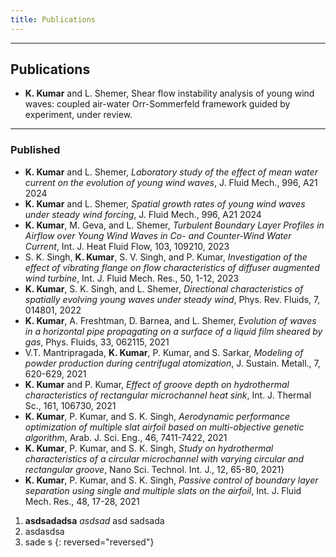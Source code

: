 ```yaml
---
title: Publications
---
```


---
## Publications
- **K. Kumar** and L. Shemer, Shear flow instability analysis of young wind waves: coupled air-water Orr-Sommerfeld framework guided by experiment, under review.

---
### Published
  - **K. Kumar** and L. Shemer, *Laboratory study of the effect of mean water current on the evolution of young wind waves*, J. Fluid Mech., 996, A21 2024
  - **K. Kumar** and L. Shemer, *Spatial growth rates of young wind waves under steady wind forcing*, J. Fluid Mech., 996, A21 2024 
  - **K. Kumar**, M. Geva, and L. Shemer, *Turbulent Boundary Layer Profiles in Airflow over Young Wind Waves in Co- and Counter-Wind Water Current*, Int. J. Heat Fluid Flow, 103, 109210, 2023
  - S. K. Singh, **K. Kumar**, S. V. Singh, and P. Kumar, *Investigation of the effect of vibrating flange on flow characteristics of diffuser augmented wind turbine*, Int. J. Fluid Mech. Res., 50, 1-12, 2023
  - **K. Kumar**, S. K. Singh, and L. Shemer, *Directional characteristics of spatially evolving young waves under steady wind*, Phys. Rev. Fluids, 7, 014801, 2022 
  - **K. Kumar**, A. Freshtman, D. Barnea, and L. Shemer, *Evolution of waves in a horizontal pipe propagating on a surface of a liquid film sheared by gas*, Phys. Fluids, 33, 062115, 2021
  - V.T. Mantripragada, **K. Kumar**, P. Kumar, and S. Sarkar, *Modeling of powder production during centrifugal atomization*, J. Sustain. Metall., 7, 620-629, 2021
  - **K. Kumar** and P. Kumar, *Effect of groove depth on hydrothermal characteristics of rectangular microchannel heat sink*, Int. J. Thermal Sc., 161, 106730, 2021
  - **K. Kumar**, P. Kumar, and S. K. Singh, *Aerodynamic performance optimization of multiple slat airfoil based on multi-objective genetic algorithm*, Arab. J. Sci. Eng., 46, 7411-7422, 2021 
  - **K. Kumar**, P. Kumar, and S. K. Singh, _Study on hydrothermal characteristics of a circular microchannel with varying circular and rectangular groove_, Nano Sci. Technol. Int. J., 12, 65-80, 2021} 
  - **K. Kumar**, P. Kumar, and S. K. Singh, _Passive control of boundary layer separation using single and multiple slats on the airfoil_, Int. J. Fluid Mech. Res., 48, 17-28, 2021


1. **asdsadadsa** _asdsad_ asd sadsada
2. asdasdsa
3. sade s
{: reversed="reversed"}
